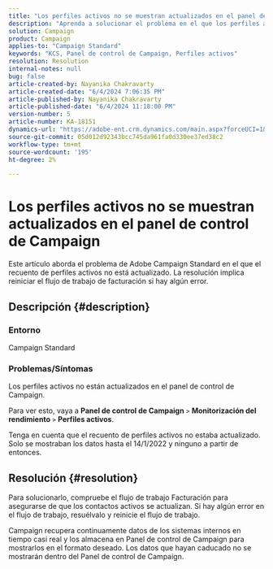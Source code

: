 ```yaml
---
title: "Los perfiles activos no se muestran actualizados en el panel de control de Campaign"
description: "Aprenda a solucionar el problema en el que los perfiles activos no están actualizados en el panel de control de Campaign. Consulte el flujo de trabajo de facturación para resolver errores."
solution: Campaign
product: Campaign
applies-to: "Campaign Standard"
keywords: "KCS, Panel de control de Campaign, Perfiles activos"
resolution: Resolution
internal-notes: null
bug: false
article-created-by: Nayanika Chakravarty
article-created-date: "6/4/2024 7:06:35 PM"
article-published-by: Nayanika Chakravarty
article-published-date: "6/4/2024 11:18:00 PM"
version-number: 5
article-number: KA-18151
dynamics-url: "https://adobe-ent.crm.dynamics.com/main.aspx?forceUCI=1&pagetype=entityrecord&etn=knowledgearticle&id=b5568a8e-a522-ef11-840a-002248092444"
source-git-commit: 05d012d92343bcc745da961fa0d330ee37ed38c2
workflow-type: tm+mt
source-wordcount: '195'
ht-degree: 2%

---
```


# Los perfiles activos no se muestran actualizados en el panel de control de Campaign


Este artículo aborda el problema de Adobe Campaign Standard en el que el recuento de perfiles activos no está actualizado. La resolución implica reiniciar el flujo de trabajo de facturación si hay algún error.

## Descripción {#description}


### <b>Entorno</b>

Campaign Standard

### <b>Problemas/Síntomas</b>

Los perfiles activos no están actualizados en el panel de control de Campaign.

Para ver esto, vaya a <b>Panel de control de Campaign</b> `>`  <b>Monitorización del rendimiento</b> `>`  <b>Perfiles activos</b>.

Tenga en cuenta que el recuento de perfiles activos no estaba actualizado. Solo se mostraban los datos hasta el 14/1/2022 y ninguno a partir de entonces.


## Resolución {#resolution}


Para solucionarlo, compruebe el flujo de trabajo Facturación para asegurarse de que los contactos activos se actualizan. Si hay algún error en el flujo de trabajo, resuélvalo y reinicie el flujo de trabajo.

Campaign recupera continuamente datos de los sistemas internos en tiempo casi real y los almacena en Panel de control de Campaign para mostrarlos en el formato deseado. Los datos que hayan caducado no se mostrarán dentro del Panel de control de Campaign.




